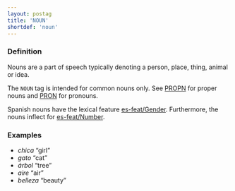 ```yaml
---
layout: postag
title: 'NOUN'
shortdef: 'noun'
---
```


### Definition

Nouns are a part of speech typically denoting a person, place, thing, animal or idea.

The `NOUN` tag is intended for common nouns only. See [PROPN]() for proper nouns and [PRON]() for pronouns.

Spanish nouns have the lexical feature [es-feat/Gender](). Furthermore, the nouns inflect for [es-feat/Number]().

### Examples

- _chica_ “girl”
- _gato_ “cat”
- _árbol_ “tree”
- _aire_ “air”
- _belleza_ “beauty”
<!-- Interlanguage links updated Út zář 29 20:22:59 CEST 2020 -->

